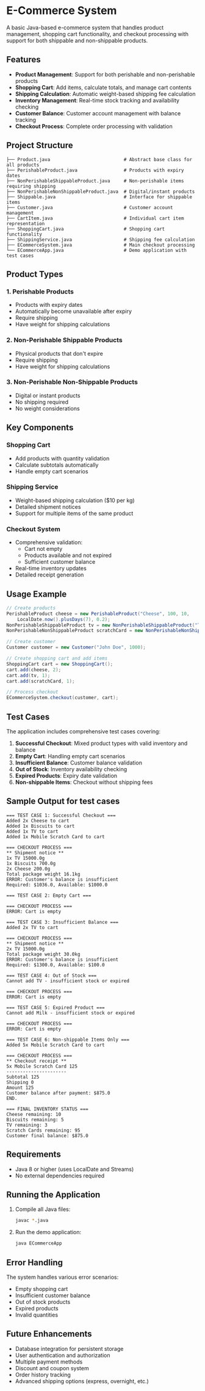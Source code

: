 # E-Commerce System

A basic Java-based e-commerce system that handles product management, shopping cart functionality, and checkout processing with support for both shippable and non-shippable products.

## Features

- **Product Management**: Support for both perishable and non-perishable products
- **Shopping Cart**: Add items, calculate totals, and manage cart contents
- **Shipping Calculation**: Automatic weight-based shipping fee calculation
- **Inventory Management**: Real-time stock tracking and availability checking
- **Customer Balance**: Customer account management with balance tracking
- **Checkout Process**: Complete order processing with validation

## Project Structure

```
├── Product.java                           # Abstract base class for all products
├── PerishableProduct.java                 # Products with expiry dates
├── NonPerishableShippableProduct.java     # Non-perishable items requiring shipping
├── NonPerishableNonShippableProduct.java  # Digital/instant products
├── Shippable.java                         # Interface for shippable items
├── Customer.java                          # Customer account management
├── CartItem.java                          # Individual cart item representation
├── ShoppingCart.java                      # Shopping cart functionality
├── ShippingService.java                   # Shipping fee calculation
├── ECommerceSystem.java                   # Main checkout processing
└── ECommerceApp.java                      # Demo application with test cases
```

## Product Types

### 1. Perishable Products
- Products with expiry dates
- Automatically become unavailable after expiry
- Require shipping
- Have weight for shipping calculations

### 2. Non-Perishable Shippable Products
- Physical products that don't expire 
- Require shipping
- Have weight for shipping calculations

### 3. Non-Perishable Non-Shippable Products
- Digital or instant products
- No shipping required
- No weight considerations

## Key Components

### Shopping Cart
- Add products with quantity validation
- Calculate subtotals automatically
- Handle empty cart scenarios

### Shipping Service
- Weight-based shipping calculation ($10 per kg)
- Detailed shipment notices
- Support for multiple items of the same product

### Checkout System
- Comprehensive validation:
  - Cart not empty
  - Products available and not expired
  - Sufficient customer balance
- Real-time inventory updates
- Detailed receipt generation

## Usage Example

```java
// Create products
PerishableProduct cheese = new PerishableProduct("Cheese", 100, 10, 
    LocalDate.now().plusDays(7), 0.2);
NonPerishableShippableProduct tv = new NonPerishableShippableProduct("TV", 500, 3, 15.0);
NonPerishableNonShippableProduct scratchCard = new NonPerishableNonShippableProduct("Mobile Scratch Card", 25, 100);

// Create customer
Customer customer = new Customer("John Doe", 1000);

// Create shopping cart and add items
ShoppingCart cart = new ShoppingCart();
cart.add(cheese, 2);
cart.add(tv, 1);
cart.add(scratchCard, 1);

// Process checkout
ECommerceSystem.checkout(customer, cart);
```

## Test Cases

The application includes comprehensive test cases covering:

1. **Successful Checkout**: Mixed product types with valid inventory and balance
2. **Empty Cart**: Handling empty cart scenarios
3. **Insufficient Balance**: Customer balance validation
4. **Out of Stock**: Inventory availability checking
5. **Expired Products**: Expiry date validation
6. **Non-shippable Items**: Checkout without shipping fees

## Sample Output for test cases

```
=== TEST CASE 1: Successful Checkout ===
Added 2x Cheese to cart
Added 1x Biscuits to cart
Added 1x TV to cart
Added 1x Mobile Scratch Card to cart

=== CHECKOUT PROCESS ===
** Shipment notice **
1x TV 15000.0g
1x Biscuits 700.0g
2x Cheese 200.0g
Total package weight 16.1kg
ERROR: Customer's balance is insufficient
Required: $1036.0, Available: $1000.0

=== TEST CASE 2: Empty Cart ===

=== CHECKOUT PROCESS ===
ERROR: Cart is empty

=== TEST CASE 3: Insufficient Balance ===
Added 2x TV to cart

=== CHECKOUT PROCESS ===
** Shipment notice **
2x TV 15000.0g
Total package weight 30.0kg
ERROR: Customer's balance is insufficient
Required: $1300.0, Available: $100.0

=== TEST CASE 4: Out of Stock ===
Cannot add TV - insufficient stock or expired

=== CHECKOUT PROCESS ===
ERROR: Cart is empty

=== TEST CASE 5: Expired Product ===
Cannot add Milk - insufficient stock or expired

=== CHECKOUT PROCESS ===
ERROR: Cart is empty

=== TEST CASE 6: Non-shippable Items Only ===
Added 5x Mobile Scratch Card to cart

=== CHECKOUT PROCESS ===
** Checkout receipt **
5x Mobile Scratch Card 125
----------------------
Subtotal 125
Shipping 0
Amount 125
Customer balance after payment: $875.0
END.

=== FINAL INVENTORY STATUS ===
Cheese remaining: 10
Biscuits remaining: 5
TV remaining: 3
Scratch Cards remaining: 95
Customer final balance: $875.0
```

## Requirements

- Java 8 or higher (uses LocalDate and Streams)
- No external dependencies required

## Running the Application

1. Compile all Java files:
   ```bash
   javac *.java
   ```

2. Run the demo application:
   ```bash
   java ECommerceApp
   ```

## Error Handling

The system handles various error scenarios:
- Empty shopping cart
- Insufficient customer balance
- Out of stock products
- Expired products
- Invalid quantities

## Future Enhancements

- Database integration for persistent storage
- User authentication and authorization
- Multiple payment methods
- Discount and coupon system
- Order history tracking
- Advanced shipping options (express, overnight, etc.)
